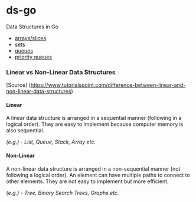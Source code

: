 # ds-go

Data Structures in Go

- [arrays/slices](arrays)
- [sets](sets)
- [queues](queues)
- [priority queues](priority-queues)

### Linear vs Non-Linear Data Structures

[Source] (https://www.tutorialspoint.com/difference-between-linear-and-non-linear-data-structures)

#### Linear

A linear data structure is arranged in a sequential manner (following in a logical order). They are easy to implement because computer memory is also sequential.

<i>(e.g.) - List, Queue, Stack, Array etc.</i>

#### Non-Linear

A non-linear data structure is arranged in a non-sequential manner (not following a logical order). An element can have multiple paths to connect to other elements. They are not easy to implement but more efficient.

<i>(e.g.) - Tree, Binary Search Trees, Graphs etc.</i>
